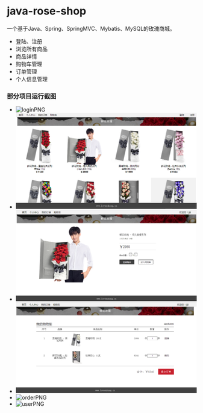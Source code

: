 ﻿# java-rose-shop
一个基于Java、Spring、SpringMVC、Mybatis、MySQL的玫瑰商城。

* 登陆、注册
* 浏览所有商品
* 商品详情
* 购物车管理
* 订单管理
* 个人信息管理

### 部分项目运行截图

* ![loginPNG](https://github.com/JieDreambuilder/java-rose-shop/blob/master/readmeImg/login.jpg)
* ![indexPNG](https://github.com/JieDreambuilder/java-rose-shop/blob/master/readmeImg/index.png)
* ![morePNG](https://github.com/JieDreambuilder/java-rose-shop/blob/master/readmeImg/more.png)
* ![cartPNG](https://github.com/JieDreambuilder/java-rose-shop/blob/master/readmeImg/cart.png)
* ![orderPNG](https://github.com/JieDreambuilder/java-rose-shop/blob/master/readmeImg/order.jpg)
* ![userPNG](https://github.com/JieDreambuilder/java-rose-shop/blob/master/readmeImg/user.jpg)